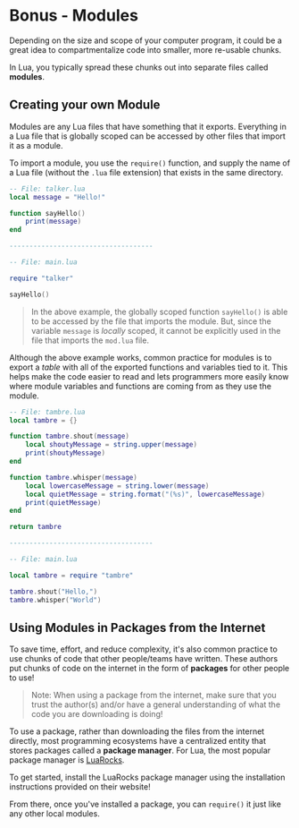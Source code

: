 # Bonus - Modules

Depending on the size and scope of your computer program, it could be a great idea to compartmentalize code into smaller, more re-usable chunks.

In Lua, you typically spread these chunks out into separate files called **modules**.

## Creating your own Module

Modules are any Lua files that have something that it exports. Everything in a Lua file that is globally scoped can be accessed by other files that import it as a module.

To import a module, you use the `require()` function, and supply the name of a Lua file (without the `.lua` file extension) that exists in the same directory.

```lua
-- File: talker.lua
local message = "Hello!"

function sayHello()
    print(message)
end

------------------------------------

-- File: main.lua

require "talker"

sayHello()
```

> In the above example, the globally scoped function `sayHello()` is able to be accessed by the file that imports the module. But, since the variable `message` is _locally_ scoped, it cannot be explicitly used in the file that imports the `mod.lua` file.

Although the above example works, common practice for modules is to export a _table_ with all of the exported functions and variables tied to it. This helps make the code easier to read and lets programmers more easily know where module variables and functions are coming from as they use the module.

```lua
-- File: tambre.lua
local tambre = {}

function tambre.shout(message)
    local shoutyMessage = string.upper(message)
    print(shoutyMessage)
end

function tambre.whisper(message)
    local lowercaseMessage = string.lower(message)
    local quietMessage = string.format("(%s)", lowercaseMessage)
    print(quietMessage)
end

return tambre

------------------------------------

-- File: main.lua

local tambre = require "tambre"

tambre.shout("Hello,")
tambre.whisper("World")
```

## Using Modules in Packages from the Internet

To save time, effort, and reduce complexity, it's also common practice to use chunks of code that other people/teams have written. These authors put chunks of code on the internet in the form of **packages** for other people to use!

> Note: When using a package from the internet, make sure that you trust the author(s) and/or have a general understanding of what the code you are downloading is doing! 

To use a package, rather than downloading the files from the internet directly, most programming ecosystems have a centralized entity that stores packages called a **package manager**. For Lua, the most popular package manager is [LuaRocks](https://luarocks.org/). 

To get started, install the LuaRocks package manager using the installation instructions provided on their website!

From there, once you've installed a package, you can `require()` it just like any other local modules.
